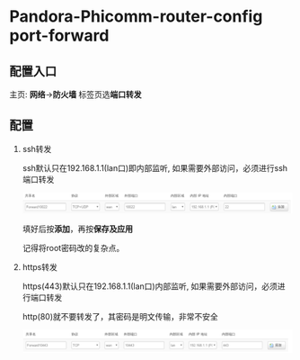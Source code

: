# Pandora-Phicomm-router-config port-forward

## 配置入口

主页: **网络**->**防火墙** 标签页选**端口转发**

## 配置

1. ssh转发

    ssh默认只在192.168.1.1(lan口)即内部监听, 如果需要外部访问，必须进行ssh端口转发

    ![port_forward_22](./port_forward_22.png)

    填好后按**添加**，再按**保存及应用**

    记得将root密码改的复杂点。 

1. https转发

    https(443)默认只在192.168.1.1(lan口)内部监听, 如果需要外部访问，必须进行端口转发

    http(80)就不要转发了，其密码是明文传输，非常不安全

    ![port_forward_443](./port_forward_443.png)



